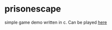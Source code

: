 # prisonescape

simple game demo written in c. Can be played [here](https://wormregards.github.io/?id=prison_escape)
